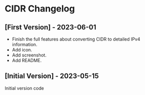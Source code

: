 # CIDR Changelog

## [First Version] - 2023-06-01

- Finish the full features about converting CIDR to detailed IPv4 information.
- Add icon.
- Add screenshot.
- Add README.

## [Initial Version] - 2023-05-15

Initial version code